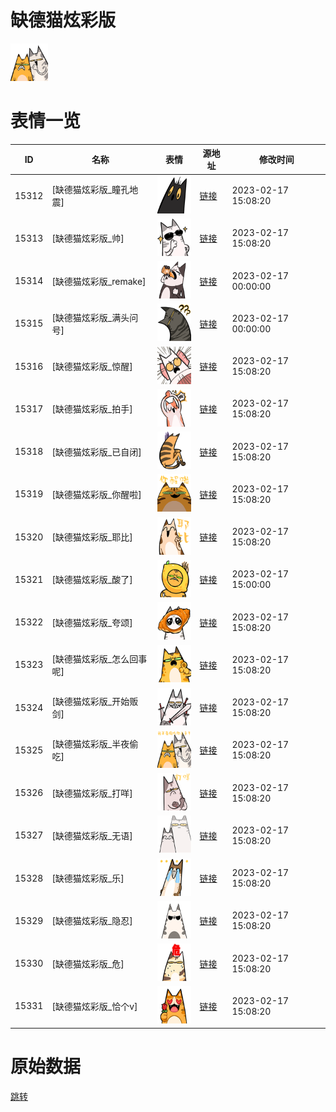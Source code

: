 # 缺德猫炫彩版

<img src="./cover.png" height="60" alt="cover" />

# 表情一览

|ID|名称|表情|源地址|修改时间|
|----|----|----|----|----|
|15312|[缺德猫炫彩版_瞳孔地震]|<img src="./pic/015312_%5B缺德猫炫彩版_瞳孔地震%5D.png" height="60" alt="瞳孔地震"/>|[链接](https://i0.hdslb.com/bfs/garb/f0163e6c6d0b8d70979cd1977fab4ec8a856a75d.png)|2023-02-17 15:08:20|
|15313|[缺德猫炫彩版_帅]|<img src="./pic/015313_%5B缺德猫炫彩版_帅%5D.png" height="60" alt="帅"/>|[链接](https://i0.hdslb.com/bfs/garb/40d17536daad79795f41220e96f06c8630a33a2f.png)|2023-02-17 15:08:20|
|15314|[缺德猫炫彩版_remake]|<img src="./pic/015314_%5B缺德猫炫彩版_remake%5D.png" height="60" alt="remake"/>|[链接](https://i0.hdslb.com/bfs/garb/8e95c9bd6a11727db996e6f63a47303823069848.png)|2023-02-17 00:00:00|
|15315|[缺德猫炫彩版_满头问号]|<img src="./pic/015315_%5B缺德猫炫彩版_满头问号%5D.png" height="60" alt="满头问号"/>|[链接](https://i0.hdslb.com/bfs/garb/db701f98c186f810a8d3ef9a043db5ca2c08395d.png)|2023-02-17 00:00:00|
|15316|[缺德猫炫彩版_惊醒]|<img src="./pic/015316_%5B缺德猫炫彩版_惊醒%5D.png" height="60" alt="惊醒"/>|[链接](https://i0.hdslb.com/bfs/garb/58cd4491ada12727950553a6a3a6fc49f32a4b10.png)|2023-02-17 15:08:20|
|15317|[缺德猫炫彩版_拍手]|<img src="./pic/015317_%5B缺德猫炫彩版_拍手%5D.png" height="60" alt="拍手"/>|[链接](https://i0.hdslb.com/bfs/garb/5ec6000f6e72645ffe456921800e3f0c6ae39da9.png)|2023-02-17 15:08:20|
|15318|[缺德猫炫彩版_已自闭]|<img src="./pic/015318_%5B缺德猫炫彩版_已自闭%5D.png" height="60" alt="已自闭"/>|[链接](https://i0.hdslb.com/bfs/garb/dc7e4a86b0898695740ddc1b78ff6716d4efca2e.png)|2023-02-17 15:08:20|
|15319|[缺德猫炫彩版_你醒啦]|<img src="./pic/015319_%5B缺德猫炫彩版_你醒啦%5D.png" height="60" alt="你醒啦"/>|[链接](https://i0.hdslb.com/bfs/garb/4f58a12fdcbca2224b168f54287471282b339bf8.png)|2023-02-17 15:08:20|
|15320|[缺德猫炫彩版_耶比]|<img src="./pic/015320_%5B缺德猫炫彩版_耶比%5D.png" height="60" alt="耶比"/>|[链接](https://i0.hdslb.com/bfs/garb/14a3250fc1ca796a23c07acea0885c04063db749.png)|2023-02-17 15:08:20|
|15321|[缺德猫炫彩版_酸了]|<img src="./pic/015321_%5B缺德猫炫彩版_酸了%5D.png" height="60" alt="酸了"/>|[链接](https://i0.hdslb.com/bfs/garb/8887896d696512defd6ba0f210e27fdd6f6f353b.png)|2023-02-17 15:00:00|
|15322|[缺德猫炫彩版_夸颂]|<img src="./pic/015322_%5B缺德猫炫彩版_夸颂%5D.png" height="60" alt="夸颂"/>|[链接](https://i0.hdslb.com/bfs/garb/6e318c1fd83d18ed9280a5ca6b606e05a3a1f2bc.png)|2023-02-17 15:08:20|
|15323|[缺德猫炫彩版_怎么回事呢]|<img src="./pic/015323_%5B缺德猫炫彩版_怎么回事呢%5D.png" height="60" alt="怎么回事呢"/>|[链接](https://i0.hdslb.com/bfs/garb/1cc821fac44bc9f4ee032fbe81e18a06121163c8.png)|2023-02-17 15:08:20|
|15324|[缺德猫炫彩版_开始贩剑]|<img src="./pic/015324_%5B缺德猫炫彩版_开始贩剑%5D.png" height="60" alt="开始贩剑"/>|[链接](https://i0.hdslb.com/bfs/garb/b4574678766322ab83b3eccee7fe6b3d1f747c27.png)|2023-02-17 15:08:20|
|15325|[缺德猫炫彩版_半夜偷吃]|<img src="./pic/015325_%5B缺德猫炫彩版_半夜偷吃%5D.png" height="60" alt="半夜偷吃"/>|[链接](https://i0.hdslb.com/bfs/garb/a0503b13a153c4fdba6972a066a65d084a7a14a8.png)|2023-02-17 15:08:20|
|15326|[缺德猫炫彩版_打咩]|<img src="./pic/015326_%5B缺德猫炫彩版_打咩%5D.png" height="60" alt="打咩"/>|[链接](https://i0.hdslb.com/bfs/garb/ba436ef4239a4e1903fe6a3713eed16cb917d6ab.png)|2023-02-17 15:08:20|
|15327|[缺德猫炫彩版_无语]|<img src="./pic/015327_%5B缺德猫炫彩版_无语%5D.png" height="60" alt="无语"/>|[链接](https://i0.hdslb.com/bfs/garb/28982f35f223a9dca0dbab7e490256846753485f.png)|2023-02-17 15:08:20|
|15328|[缺德猫炫彩版_乐]|<img src="./pic/015328_%5B缺德猫炫彩版_乐%5D.png" height="60" alt="乐"/>|[链接](https://i0.hdslb.com/bfs/garb/99efcb1d4204357098d375a10854d92686dbdf43.png)|2023-02-17 15:08:20|
|15329|[缺德猫炫彩版_隐忍]|<img src="./pic/015329_%5B缺德猫炫彩版_隐忍%5D.png" height="60" alt="隐忍"/>|[链接](https://i0.hdslb.com/bfs/garb/791d89e9e4d0b82326a89f8e9c7407be9dddf964.png)|2023-02-17 15:08:20|
|15330|[缺德猫炫彩版_危]|<img src="./pic/015330_%5B缺德猫炫彩版_危%5D.png" height="60" alt="危"/>|[链接](https://i0.hdslb.com/bfs/garb/47edecbdc4f5dcd6b311e1ca1b7fcac4327338af.png)|2023-02-17 15:08:20|
|15331|[缺德猫炫彩版_恰个v]|<img src="./pic/015331_%5B缺德猫炫彩版_恰个v%5D.png" height="60" alt="恰个v"/>|[链接](https://i0.hdslb.com/bfs/garb/1c58cfda64538c258259723f2b8ed79d28e5cd70.png)|2023-02-17 15:08:20|

# 原始数据

[跳转](./raw.json)

